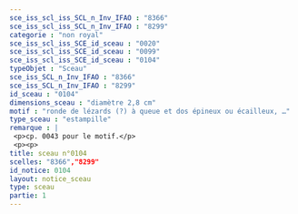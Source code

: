 ```yaml
---
sce_iss_scl_iss_SCL_n_Inv_IFAO : "8366"
sce_iss_scl_iss_SCL_n_Inv_IFAO : "8299"
categorie : "non royal"
sce_iss_scl_iss_SCE_id_sceau : "0020"
sce_iss_scl_iss_SCE_id_sceau : "0099"
sce_iss_scl_iss_SCE_id_sceau : "0104"
typeObjet : "Sceau"
sce_iss_SCL_n_Inv_IFAO : "8366"
sce_iss_SCL_n_Inv_IFAO : "8299"
id_sceau : "0104"
dimensions_sceau : "diamètre 2,8 cm"
motif : "ronde de lézards (?) à queue et dos épineux ou écailleux, …"
type_sceau : "estampille"
remarque : |
 <p>cp. 0043 pour le motif.</p>
 <p><p>
title: sceau n°0104
scelles: "8366","8299"
id_notice: 0104
layout: notice_sceau
type: sceau
partie: 1
---
```

